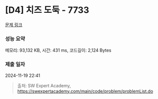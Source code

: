 # [D4] 치즈 도둑 - 7733 

[문제 링크](https://swexpertacademy.com/main/code/problem/problemDetail.do?contestProbId=AWrDOdQqRCUDFARG) 

### 성능 요약

메모리: 93,132 KB, 시간: 431 ms, 코드길이: 2,124 Bytes

### 제출 일자

2024-11-19 22:41



> 출처: SW Expert Academy, https://swexpertacademy.com/main/code/problem/problemList.do